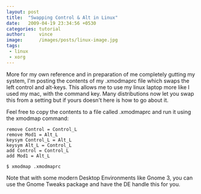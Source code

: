 ```yaml
---
layout: post
title:  "Swapping Control & Alt in Linux"
date:   2009-04-19 23:34:56 +0530
categories: tutorial
author:     vince
image:      /images/posts/linux-image.jpg
tags:
 - linux
 - xorg
---
```


More for my own reference and in preparation of me completely gutting my system, I'm posting the contents of my .xmodmaprc file which swaps the left control and alt-keys. This allows me to use my linux laptop more like I used my mac, with the command key. Many distributions now let you swap this from a setting but if yours doesn't here is how to go about it.

Feel free to copy the contents to a file called .xmodmaprc and run it using the xmodmap command:

```
remove Control = Control_L
remove Mod1 = Alt_L
keysym Control_L = Alt_L
keysym Alt_L = Control_L
add Control = Control_L
add Mod1 = Alt_L
```


    $ xmodmap .xmodmaprc

Note that with some modern Desktop Environments like Gnome 3, you can use the Gnome Tweaks package and have the DE handle this for you.
